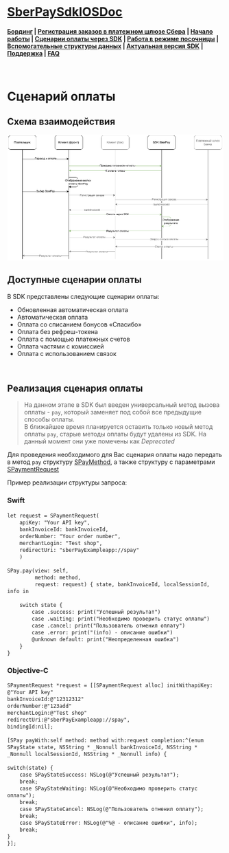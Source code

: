 # [SberPaySdkIOSDoc](https://sdkpay.github.io/SberPaySdkIOSDoc/)

#### [Бординг](https://sdkpay.github.io/SberPaySdkIOSDoc/boarding) | [Регистрация заказов в платежном шлюзе Сбера](https://sdkpay.github.io/SberPaySdkIOSDoc/order_registration) | [Начало работы](https://sdkpay.github.io/SberPaySdkIOSDoc/start) | [Сценарии оплаты через SDK](https://sdkpay.github.io/SberPaySdkIOSDoc/payment_script) | [Работа в режиме посочницы](https://sdkpay.github.io/SberPaySdkIOSDoc/sandbox_mode) | [Вспомогательные структуры данных](https://sdkpay.github.io/SberPaySdkIOSDoc/data_structures) | [Актуальная версия SDK](https://sdkpay.github.io/SberPaySdkIOSDoc/version) | [Поддержка](https://sdkpay.github.io/SberPaySdkIOSDoc/support) | [FAQ](https://sdkpay.github.io/SberPaySdkIOSDoc/faq)

<br>

# Сценарий оплаты

## Схема взаимодействия

<img src="docs/assets/img/auto-alg.png" width="600">

<br>

## Доступные сценарии оплаты

В SDK представлены следующие сценарии оплаты:
- Обновленная автоматическая оплата
- Автоматическая оплата
- Оплата со списанием бонусов «Спасибо»
- Оплата без рефреш-токена
- Оплата с помощью платежных счетов
- Оплата частями с комиссией
- Оплата с использованием связок

<br>

## Реализация сценария оплаты

> На данном этапе в SDK был введен универсальный метод вызова оплаты - `pay`, который заменяет под собой все предыдущие способы оплаты.  
В ближайшее время планируется оставить только новый метод оплаты `pay`, старые методы оплаты будут удалены из SDK. На данный момент они уже помечены как *Deprecated*

Для проведения необходимого для Вас сценария оплаты надо передать в метод `pay` структуру [SPayMethod](https://sdkpay.github.io/SberPaySdkIOSDoc/data_structures#spaymethod), а также структуру с параметрами [SPaymentRequest](https://sdkpay.github.io/SberPaySdkIOSDoc/data_structures#spaymentrequest)

Пример реализации структуры запроса:

### Swift

```
let request = SPaymentRequest(
    apiKey: "Your API key",
    bankInvoiceId: bankInvoiceId,
    orderNumber: "Your order number",
    merchantLogin: "Test shop",
    redirectUri: "sberPayExampleapp://spay"
    )

SPay.pay(view: self,
         method: method,
         request: request) { state, bankInvoiceId, localSessionId, info in
    
    switch state {
        case .success: print("Успешный результат")
        case .waiting: print("Необходимо проверить статус оплаты")
        case .cancel: print("Пользователь отменил оплату")
        case .error: print("(info) - описание ошибки")
        @unknown default: print("Неопределенная ошибка")
    }
}
```

### Objective-C

```
SPaymentRequest *request = [[SPaymentRequest alloc] initWithapiKey: @"Your API key"
bankInvoiceId:@"12312312"
orderNumber:@"123add"
merchantLogin:@"Test shop"
redirectUri:@"sberPayExampleapp://spay",
bindingId:nil];

[SPay payWith:self method: method with:request completion:^(enum SPayState state, NSString * _Nonnull bankInvoiceId, NSString * _Nonnull localSessionId, NSString * _Nonnull info) {

switch(state) {
    case SPayStateSuccess: NSLog(@"Успешный результат");
    break;
    case SPayStateWaiting: NSLog(@"Необходимо проверить статус оплаты");
    break;
    case SPayStateCancel: NSLog(@"Пользователь отменил оплату");
    break;
    case SPayStateError: NSLog(@"%@ - описание ошибки", info);
    break;
}
}];
```
